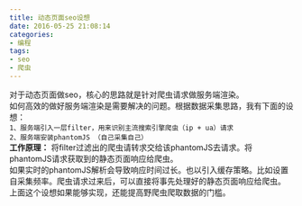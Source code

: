 ```yaml
---
title: 动态页面seo设想
date: 2016-05-25 21:08:14
categories:
- 编程
tags:
- seo
- 爬虫
---
```

对于动态页面做seo，核心的思路就是针对爬虫请求做服务端渲染。  
如何高效的做好服务端渲染是需要解决的问题。根据数据采集思路，我有下面的设想：  
`1、服务端引入一层filter，用来识别主流搜索引擎爬虫（ip + ua）请求`  
`2、服务端安装phantomJS （自己采集自己）`  
**工作原理：**
        将filter过滤出的爬虫请转求交给该phantomJS去请求。将phantomJS请求获取到的静态页面响应给爬虫。  
        如果实时的phantomJS解析会导致响应时间过长。也以引入缓存策略。比如设置自采集频率。爬虫请求过来后，可以直接将事先处理好的静态页面响应给爬虫。
上面这个设想如果能够实现，还能提高野爬虫爬取数据的门槛。

